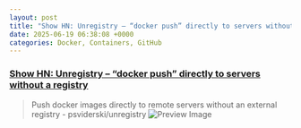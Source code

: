 ```yaml
---
layout: post
title: "Show HN: Unregistry – “docker push” directly to servers without a registry"
date: 2025-06-19 06:38:08 +0000
categories: Docker, Containers, GitHub
---
```


### [Show HN: Unregistry – “docker push” directly to servers without a registry](https://github.com/psviderski/unregistry)

> Push docker images directly to remote servers without an external registry - psviderski/unregistry
![Preview Image](https://opengraph.githubassets.com/219dd2139811f31ef9505250db1ae0375ffdac4f157c100fb0c035ac2128b02c/psviderski/unregistry)

